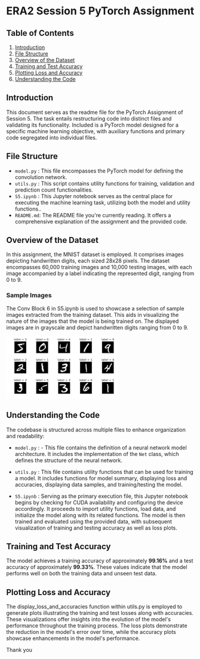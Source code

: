 # ERA2 Session 5 PyTorch Assignment

## Table of Contents
1. [Introduction](#introduction)
2. [File Structure](#file-structure)
3. [Overview of the Dataset](#overview-of-the-dataset)
4. [Training and Test Accuracy](#training-and-test-accuracy)
5. [Plotting Loss and Accuracy](#plotting-loss-and-accuracy)
6. [Understanding the Code](#understanding-the-code)

## Introduction

This document serves as the readme file for the PyTorch Assignment of Session 5. The task entails restructuring code into distinct files and validating its functionality. Included is a PyTorch model designed for a specific machine learning objective, with auxiliary functions and primary code segregated into individual files.

## File Structure

- `model.py` : This file encompasses the PyTorch model for defining the convolution network.
- `utils.py` : This script contains utility functions for training, validation and prediction count functionalities.
- `S5.ipynb` : This Jupyter notebook serves as the central place for executing the machine learning task, utilizing both the model and utility functions..
- `README.md`: The README file you're currently reading. It offers a comprehensive explanation of the assignment and the provided code.

## Overview of the Dataset

In this assignment, the MNIST dataset is employed. It comprises images depicting handwritten digits, each sized 28x28 pixels. The dataset encompasses 60,000 training images and 10,000 testing images, with each image accompanied by a label indicating the represented digit, ranging from 0 to 9.

### Sample Images

The Conv Block 6 in S5.ipynb is used to showcase a selection of sample images extracted from the training dataset. This aids in visualizing the nature of the images that the model is being trained on. The displayed images are in grayscale and depict handwritten digits ranging from 0 to 9.

![MINIST](images/mnist.png)


## Understanding the Code

The codebase is structured across multiple files to enhance organization and readability:

- `model.py` : - This file contains the definition of a neural network model architecture. It includes the implementation of the `Net` class, which defines the structure of the neural network.

- `utils.py` : This file contains utility functions that can be used for training a model. It includes functions for model summary, displaying loss and accuracies, displaying data samples, and training/testing the model.

- `S5.ipynb` :  Serving as the primary execution file, this Jupyter notebook begins by checking for CUDA availability and configuring the device accordingly. It proceeds to import utility functions, load data, and initialize the model along with its related functions. The model is then trained and evaluated using the provided data, with subsequent visualization of training and testing accuracy as well as loss plots.


## Training and Test Accuracy

The model achieves a training accuracy of approximately **99.16%** and a test accuracy of approximately **99.33%**. These values indicate that the model performs well on both the training data and unseen test data.

## Plotting Loss and Accuracy

The display_loss_and_accuracies function within utils.py is employed to generate plots illustrating the training and test losses along with accuracies. These visualizations offer insights into the evolution of the model's performance throughout the training process. The loss plots demonstrate the reduction in the model's error over time, while the accuracy plots showcase enhancements in the model's performance.

Thank you
